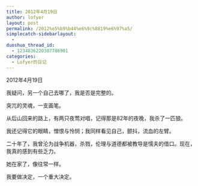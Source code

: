 ```yaml
---
title: 2012年4月19日
author: lofyer
layout: post
permalink: /2012%e5%b9%b44%e6%9c%8819%e6%97%a5/
simplecatch-sidebarlayout:
  - 
duoshuo_thread_id:
  - 1234836220387786901
categories:
  - Lofyer的日记
---
```

2012年4月19日

我疑问，另一个自己去哪了，我是否是完整的。

突兀的灵魂，一支画笔。

从后山回来的路上，有两只夜莺对唱，记得那是82年的夜晚，我杀了一匹狼。

我还记得它的眼睛，憎恨与怜悯；我同样看见自己，颤抖，流血的左臂。

二十年了，我曾沦为战争机器，杀戮，伦理与道德都被教导是懦夫的借口。现在，我真的感到有些乏力。

她在家了，像往常一样。

我要做决定，一个重大决定。